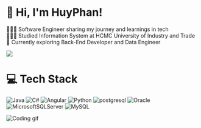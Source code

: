 # 👋 Hi, I'm HuyPhan!
👨🏻‍💻 Software Engineer sharing my journey and learnings in tech<br>👨🏻‍🎓 Studied Information System at HCMC University of Industry and Trade<br>💭 Currently exploring Back-End Developer and Data Engineer<br>


![](https://github-readme-stats.vercel.app/api?username=GiaHuy25&theme=neon&hide_border=true&include_all_commits=false&count_private=false)<br/>


# 💻 Tech Stack
![Java](https://img.shields.io/badge/java-%23ED8B00.svg?style=for-the-badge&logo=openjdk&logoColor=white) ![C#](https://img.shields.io/badge/spring-%236DB33F.svg?style=for-the-badge&logo=spring&logoColor=white) ![Angular](https://img.shields.io/badge/javascript-%23323330.svg?style=for-the-badge&logo=javascript&logoColor=%23F7DF1E) ![Python](https://img.shields.io/badge/react-%2320232a.svg?style=for-the-badge&logo=react&logoColor=%2361DAFB) ![postgresql](https://img.shields.io/badge/python-3670A0?style=for-the-badge&logo=python&logoColor=ffdd54) ![Oracle](https://img.shields.io/badge/DJANGO-REST-ff1709?style=for-the-badge&logo=django&logoColor=white&color=ff1709&labelColor=gray) <br/>![MicrosoftSQLServer](https://img.shields.io/badge/Microsoft%20SQL%20Server-CC2927?style=for-the-badge&logo=microsoft%20sql%20server&logoColor=white) ![MySQL](https://img.shields.io/badge/mysql-4479A1.svg?style=for-the-badge&logo=mysql&logoColor=white)

![Coding gif](https://i.redd.it/12qyupc24fkd1.gif)
